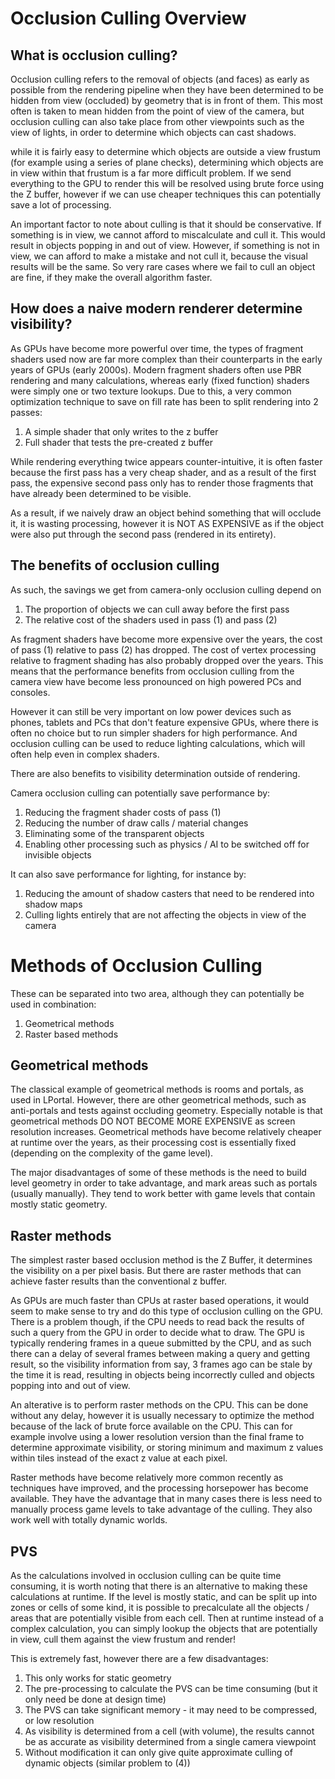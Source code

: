 # Occlusion Culling Overview

## What is occlusion culling?
Occlusion culling refers to the removal of objects (and faces) as early as possible from the rendering pipeline when they have been determined to be hidden from view (occluded) by geometry that is in front of them. This most often is taken to mean hidden from the point of view of the camera, but occlusion culling can also take place from other viewpoints such as the view of lights, in order to determine which objects can cast shadows.

while it is fairly easy to determine which objects are outside a view frustum (for example using a series of plane checks), determining which objects are in view within that frustum is a far more difficult problem. If we send everything to the GPU to render this will be resolved using brute force using the Z buffer, however if we can use cheaper techniques this can potentially save a lot of processing.

An important factor to note about culling is that it should be conservative. If something is in view, we cannot afford to miscalculate and cull it. This would result in objects popping in and out of view. However, if something is not in view, we can afford to make a mistake and not cull it, because the visual results will be the same. So very rare cases where we fail to cull an object are fine, if they make the overall algorithm faster.

## How does a naive modern renderer determine visibility?
As GPUs have become more powerful over time, the types of fragment shaders used now are far more complex than their counterparts in the early years of GPUs (early 2000s). Modern fragment shaders often use PBR rendering and many calculations, whereas early (fixed function) shaders were simply one or two texture lookups. Due to this, a very common optimization technique to save on fill rate has been to split rendering into 2 passes:

1) A simple shader that only writes to the z buffer
2) Full shader that tests the pre-created z buffer

While rendering everything twice appears counter-intuitive, it is often faster because the first pass has a very cheap shader, and as a result of the first pass, the expensive second pass only has to render those fragments that have already been determined to be visible.

As a result, if we naively draw an object behind something that will occlude it, it is wasting processing, however it is NOT AS EXPENSIVE as if the object were also put through the second pass (rendered in its entirety).

## The benefits of occlusion culling
As such, the savings we get from camera-only occlusion culling depend on

1) The proportion of objects we can cull away before the first pass
2) The relative cost of the shaders used in pass (1) and pass (2)

As fragment shaders have become more expensive over the years, the cost of pass (1) relative to pass (2) has dropped. The cost of vertex processing relative to fragment shading has also probably dropped over the years. This means that the performance benefits from occlusion culling from the camera view have become less pronounced on high powered PCs and consoles.

However it can still be very important on low power devices such as phones, tablets and PCs that don't feature expensive GPUs, where there is often no choice but to run simpler shaders for high performance. And occlusion culling can be used to reduce lighting calculations, which will often help even in complex shaders.

There are also benefits to visibility determination outside of rendering.

Camera occlusion culling can potentially save performance by:

1) Reducing the fragment shader costs of pass (1)
2) Reducing the number of draw calls / material changes
3) Eliminating some of the transparent objects
4) Enabling other processing such as physics / AI to be switched off for invisible objects

It can also save performance for lighting, for instance by:

1) Reducing the amount of shadow casters that need to be rendered into shadow maps
2) Culling lights entirely that are not affecting the objects in view of the camera

# Methods of Occlusion Culling
These can be separated into two area, although they can potentially be used in combination:

1) Geometrical methods
2) Raster based methods

## Geometrical methods
The classical example of geometrical methods is rooms and portals, as used in LPortal. However, there are other geometrical methods, such as anti-portals and tests against occluding geometry. Especially notable is that geometrical methods DO NOT BECOME MORE EXPENSIVE as screen resolution increases. Geometrical methods have become relatively cheaper at runtime over the years, as their processing cost is essentially fixed (depending on the complexity of the game level).

The major disadvantages of some of these methods is the need to build level geometry in order to take advantage, and mark areas such as portals (usually manually). They tend to work better with game levels that contain mostly static geometry.

## Raster methods
The simplest raster based occlusion method is the Z Buffer, it determines the visibility on a per pixel basis. But there are raster methods that can achieve faster results than the conventional z buffer.

As GPUs are much faster than CPUs at raster based operations, it would seem to make sense to try and do this type of occlusion culling on the GPU. There is a problem though, if the CPU needs to read back the results of such a query from the GPU in order to decide what to draw. The GPU is typically rendering frames in a queue submitted by the CPU, and as such there can a delay of several frames between making a query and getting result, so the visibility information from say, 3 frames ago can be stale by the time it is read, resulting in objects being incorrectly culled and objects popping into and out of view.

An alterative is to perform raster methods on the CPU. This can be done without any delay, however it is usually necessary to optimize the method because of the lack of brute force available on the CPU. This can for example involve using a lower resolution version than the final frame to determine approximate visibility, or storing minimum and maximum z values within tiles instead of the exact z value at each pixel.

Raster methods have become relatively more common recently as techniques have improved, and the processing horsepower has become available. They have the advantage that in many cases there is less need to manually process game levels to take advantage of the culling. They also work well with totally dynamic worlds.

## PVS
As the calculations involved in occlusion culling can be quite time consuming, it is worth noting that there is an alternative to making these calculations at runtime. If the level is mostly static, and can be split up into zones or cells of some kind, it is possible to precalculate all the objects / areas that are potentially visible from each cell. Then at runtime instead of a complex calculation, you can simply lookup the objects that are potentially in view, cull them against the view frustum and render!

This is extremely fast, however there are a few disadvantages:

1) This only works for static geometry
2) The pre-processing to calculate the PVS can be time consuming (but it only need be done at design time)
3) The PVS can take significant memory - it may need to be compressed, or low resolution
4) As visibility is determined from a cell (with volume), the results cannot be as accurate as visibility determined from a single camera viewpoint
5) Without modification it can only give quite approximate culling of dynamic objects (similar problem to (4))

